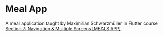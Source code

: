 # Meal App

A meal application taught by Maximilian Schwarzmüller in Flutter course [Section 7: Navigation & Multiple Screens [MEALS APP]](https://www.udemy.com/course/learn-flutter-dart-to-build-ios-android-apps/).
